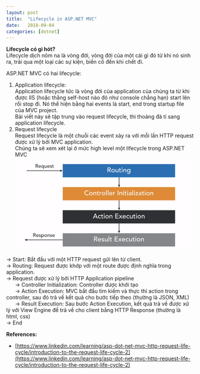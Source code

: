 ```yaml
---
layout: post
title:  "Lifecycle in ASP.NET MVC"
date:   2018-09-04
categories: [dotnet]
---
```

**Lifecycle có gì hót?**  
Lifecycle dịch nôm na là vòng đời, vòng đời của một cái gì đó từ khi nó sinh ra, trải qua một loại các sự kiện, biến cố đến khi chết đi.

ASP.NET MVC có hai lifecycle:   
1. Application lifecycle:  
Application lifecycle tức là vòng đời của application của chúng ta từ khi được IIS (hoặc thằng self-host nào đó như console chẳng hạn) start lên rồi stop đi. Nó thể hiện bằng hai events là start, end trong startup file của MVC project.  
Bài viết này sẽ tập trung vào request lifecycle, thi thoảng đá tí sang application lifecycle.
2. Request lifecycle   
Request lifecycle là một chuỗi các event xảy ra với mỗi lần HTTP request được xử lý bởi MVC application.  
Chúng ta sẽ xem xét lại ở mức high level một lifecycle trong ASP.NET MVC
![request-lifecycle][request-lifecycle]

-> Start: Bắt đầu với một HTTP request gửi lên từ client.  
-> Routing: Request được khớp với một route được định nghĩa trong application.  
-> Request được xử lý bởi HTTP Application pipeline    
&nbsp;&nbsp;&nbsp;&nbsp;&nbsp;&nbsp;-> Controller Initialization: Controller được khởi tạo  
&nbsp;&nbsp;&nbsp;&nbsp;&nbsp;&nbsp;-> Action Execution: MVC bắt đầu tìm kiếm và thực thi action trong controller, sau đó trả về kết quả cho bước tiếp theo (thường là JSON, XML)  
&nbsp;&nbsp;&nbsp;&nbsp;&nbsp;&nbsp;-> Result Execution: Sau bước Action Execution, kết quả trả về được xử lý với View Engine để trả về cho client bằng HTTP Response (thường là html, css)  
-> End  
 

**References:** 
* [https://www.linkedin.com/learning/asp-dot-net-mvc-http-request-life-cycle/introduction-to-the-request-life-cycle-2](https://www.linkedin.com/learning/asp-dot-net-mvc-http-request-life-cycle/introduction-to-the-request-life-cycle-2)

[request-lifecycle]:     /static/img/request-life-cycle-2.png